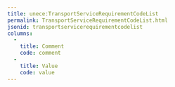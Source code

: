 ```yaml
---
title: unece:TransportServiceRequirementCodeList
permalink: TransportServiceRequirementCodeList.html
jsonid: transportservicerequirementcodelist
columns:
  - 
    title: Comment
    code: comment
  - 
    title: Value
    code: value
---
```


